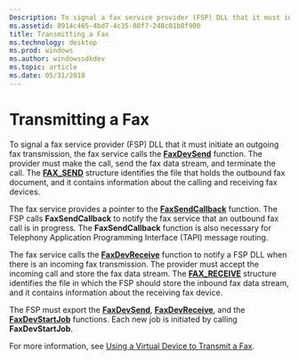 ```yaml
---
Description: To signal a fax service provider (FSP) DLL that it must initiate an outgoing fax transmission, the fax service calls the FaxDevSend function.
ms.assetid: 8914c465-4bd7-4c35-88f7-248c01b8f900
title: Transmitting a Fax
ms.technology: desktop
ms.prod: windows
ms.author: windowssdkdev
ms.topic: article
ms.date: 05/31/2018
---
```


# Transmitting a Fax

To signal a fax service provider (FSP) DLL that it must initiate an outgoing fax transmission, the fax service calls the [**FaxDevSend**](/previous-versions/windows/desktop/api/FaxDev/nf-faxdev-faxdevsend) function. The provider must make the call, send the fax data stream, and terminate the call. The [**FAX\_SEND**](/previous-versions/windows/desktop/api/FaxDev/ns-faxdev-_fax_send) structure identifies the file that holds the outbound fax document, and it contains information about the calling and receiving fax devices.

The fax service provides a pointer to the [**FaxSendCallback**](/previous-versions/windows/desktop/api/FaxDev/nc-faxdev-pfax_send_callback) function. The FSP calls **FaxSendCallback** to notify the fax service that an outbound fax call is in progress. The **FaxSendCallback** function is also necessary for Telephony Application Programming Interface (TAPI) message routing.

The fax service calls the [**FaxDevReceive**](/previous-versions/windows/desktop/api/FaxDev/nf-faxdev-faxdevreceive) function to notify a FSP DLL when there is an incoming fax transmission. The provider must accept the incoming call and store the fax data stream. The [**FAX\_RECEIVE**](/previous-versions/windows/desktop/api/FaxDev/ns-faxdev-_fax_receive) structure identifies the file in which the FSP should store the inbound fax data stream, and it contains information about the receiving fax device.

The FSP must export the [**FaxDevSend**](/previous-versions/windows/desktop/api/FaxDev/nf-faxdev-faxdevsend), [**FaxDevReceive**](/previous-versions/windows/desktop/api/FaxDev/nf-faxdev-faxdevreceive), and the [**FaxDevStartJob**](/previous-versions/windows/desktop/api/FaxDev/nf-faxdev-faxdevstartjob) functions. Each new job is initiated by calling **FaxDevStartJob**.

For more information, see [Using a Virtual Device to Transmit a Fax](-mfax-using-a-virtual-device-to-transmit-a-fax.md).

 

 



